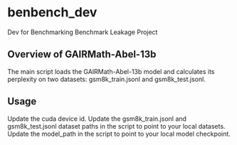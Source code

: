 # benbench_dev
Dev for Benchmarking Benchmark Leakage Project

## Overview of GAIRMath-Abel-13b
The main script loads the GAIRMath-Abel-13b model and calculates its perplexity on two datasets: gsm8k_train.jsonl and gsm8k_test.jsonl. 

## Usage
Update the cuda device id.
Update the gsm8k_train.jsonl and gsm8k_test.jsonl dataset paths in the script to point to your local datasets.
Update the model_path in the script to point to your local model checkpoint.
